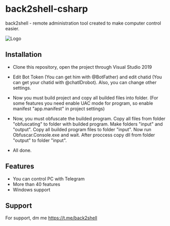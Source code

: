 
# back2shell-csharp

back2shell - remote administration tool created to make computer control easier.


![Logo](https://user-images.githubusercontent.com/33353036/167257713-1ef10c1c-63cc-46a5-9c39-9238e074e969.png)


## Installation

 - Clone this repository, open the project through Visual Studio 2019

 - Edit Bot Token (You can get him with @BotFather) and edit chatid (You can get your chatid with @chatIDrobot). Also, you can change other settings.

 - Now you must build project and copy all builded files into folder. (For some features you need enable UAC mode for program, so enable manifest "app.manifest" in project settings)

 - Now, you must obfuscate the builded program. Copy all files from folder "obfuscating" to folder with builded program. Make folders "input" and "output". Copy all builded program files to folder "input". Now run Obfuscar.Console.exe and wait. After proccess copy dll from folder "output" to folder "input".

 - All done.

 
## Features

- You can control PC with Telegram
- More than 40 features
- Windows support


## Support

For support, dm me https://t.me/back2shell

